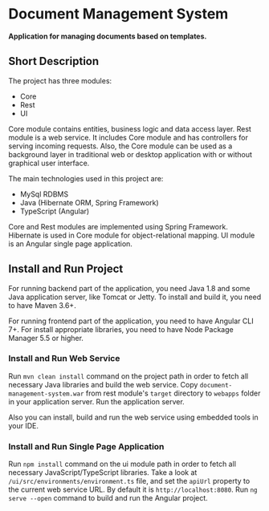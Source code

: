 # Document Management System

**Application for managing documents based on templates.**

## Short Description

The project has three modules:
- Core
- Rest
- UI

Core module contains entities, business logic and data access layer.
Rest module is a web service.
It includes Core module and has controllers for serving incoming requests.
Also, the Core module can be used as a background layer in traditional web or
desktop application with or without graphical user interface.

The main technologies used in this project are:

- MySql RDBMS
- Java (Hibernate ORM, Spring Framework)
- TypeScript (Angular)

Core and Rest modules are implemented using Spring Framework.
Hibernate is used in Core module for object-relational mapping.
UI module is an Angular single page application.

## Install and Run Project
For running backend part of the application,
you need Java 1.8 and some Java application server,
like Tomcat or Jetty. To install and build it, you need to have Maven 3.6+.

For running frontend part of the application, you need to have Angular CLI 7+.
For install appropriate libraries, you need to have Node Package Manager 5.5 or higher.

### Install and Run Web Service
Run `mvn clean install` command on the project path in order to fetch
all necessary Java libraries and build the web service. 
Copy `document-management-system.war` from rest module's `target` directory
to `webapps` folder in your application server. Run the application server.

Also you can install, build and run the web service using embedded tools in your IDE.

### Install and Run Single Page Application
Run `npm install` command on the ui module path in order to fetch all necessary
JavaScript/TypeScript libraries.
Take a look at `/ui/src/environments/environment.ts` file, and set the `apiUrl`
property to the current web service URL. By default it is `http://localhost:8080`.
Run `ng serve --open` command to build and run the Angular project.

